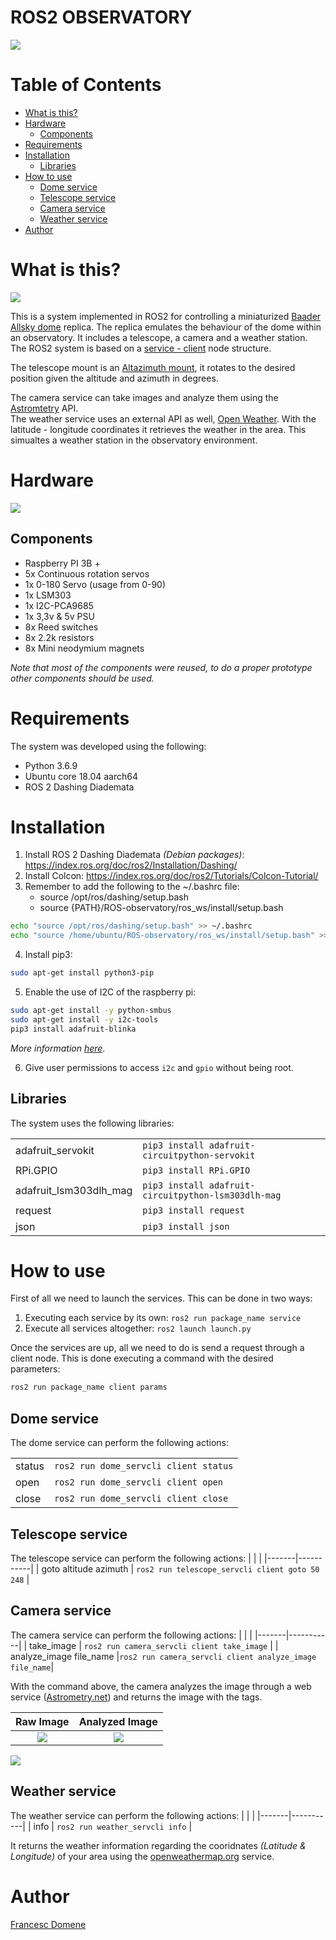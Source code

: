 # ROS2 OBSERVATORY


![](/docs/img/dome.png)

# Table of Contents
  * [What is this?](#what-is-this)
  * [Hardware](#hardware)
    * [Components](#components)
  * [Requirements](#requirements)
  * [Installation](#installation)
    * [Libraries](#libraries)
  * [How to use](#how-to-use)
    * [Dome service](#dome-service)
    * [Telescope service](#telescope-service)
    * [Camera service](#camera-service)
    * [Weather service](#weather-service)
  * [Author](#author)
  
# What is this? 

![](/docs/img/domegif.gif)

This is a system implemented in ROS2 for controlling a miniaturized [Baader Allsky dome][baaderdome] replica. The replica emulates the behaviour of the dome within an observatory. It includes a telescope, a camera and a weather station.  
The ROS2 system is based on a [service - client][servcli] node structure.

The telescope mount is an [Altazimuth mount][altaz], it rotates to the desired position given the altitude and azimuth in degrees.

The camera service can take images and analyze them using the [Astromtetry][astrometry] API.  
The weather service uses an external API as well, [Open Weather][openweathermap]. With the latitude - longitude coordinates it retrieves the weather in the area. This simualtes a weather station in the observatory environment.

[baaderdome]: https://www.baader-planetarium.com/en/domes/baader-allsky-domes-(2.3---6.5-meter).html
[servcli]: https://index.ros.org/doc/ros2/Tutorials/Services/Understanding-ROS2-Services/
[altaz]: https://en.wikipedia.org/wiki/Altazimuth_mount
[astrometry]: https://nova.astrometry.net/
[openweathermap]: https://openweathermap.org/api

# Hardware
![](/docs/img/hardware.png)

## Components

+ Raspberry PI 3B +
+ 5x Continuous rotation servos
+ 1x 0-180 Servo (usage from 0-90)
+ 1x LSM303
+ 1x I2C-PCA9685
+ 1x 3,3v & 5v PSU
+ 8x Reed switches
+ 8x 2.2k resistors
+ 8x Mini neodymium magnets

*Note that most of the components were reused, to do a proper prototype other components should be used.*

# Requirements
The system was developed using the following:

- Python 3.6.9
- Ubuntu core 18.04 aarch64
- ROS 2 Dashing Diademata

# Installation

1. Install ROS 2 Dashing Diademata *(Debian packages)*: https://index.ros.org/doc/ros2/Installation/Dashing/
2. Install Colcon: https://index.ros.org/doc/ros2/Tutorials/Colcon-Tutorial/
3. Remember to add the following to the ~/.bashrc file:
    * source /opt/ros/dashing/setup.bash
    * source {PATH}/ROS-observatory/ros_ws/install/setup.bash

```bash
echo "source /opt/ros/dashing/setup.bash" >> ~/.bashrc
echo "source /home/ubuntu/ROS-observatory/ros_ws/install/setup.bash" >> ~/.bashrc
```
4. Install pip3:

```bash
sudo apt-get install python3-pip
```
5. Enable the use of I2C of the raspberry pi:

```bash
sudo apt-get install -y python-smbus
sudo apt-get install -y i2c-tools
pip3 install adafruit-blinka
```

*More information [here][i2crpi].*

[i2crpi]: https://learn.adafruit.com/circuitpython-on-raspberrypi-linux/installing-circuitpython-on-raspberry-pi


6. Give user permissions to access `i2c` and `gpio` without being root.

## Libraries
The system uses the following libraries:

|  |  |
|-------|-----------|
| adafruit_servokit | `pip3 install adafruit-circuitpython-servokit` |
| RPi.GPIO          | `pip3 install RPi.GPIO`|
| adafruit_lsm303dlh_mag | `pip3 install adafruit-circuitpython-lsm303dlh-mag`
| request | `pip3 install request`
| json    | `pip3 install json`


# How to use

First of all we need to launch the services. This can be done in two ways:
1. Executing each service by its own: `ros2 run package_name service `
2. Execute all services altogether:   `ros2 launch launch.py`

Once the services are up, all we need to do is send a request through a client node. This is done executing a command with the desired parameters:

```sh
ros2 run package_name client params
```

## Dome service
The dome service can perform the following actions:

|  |  |
|-------|-----------|
| status   | `ros2 run dome_servcli client status` |
| open     | `ros2 run dome_servcli client open` |
| close    | `ros2 run dome_servcli client close` |


## Telescope service
The telescope service can perform the following actions:
|  |  |
|-------|-----------|
| goto altitude azimuth  | `ros2 run telescope_servcli client goto 50 248` |


## Camera service
The camera service can perform the following actions:
|  |  |
|-------|-----------|
|  take_image              | `ros2 run camera_servcli client take_image` |
|  analyze_image file_name |`ros2 run camera_servcli client analyze_image file_name`|


With the command above, the camera analyzes the image through a web service ([Astrometry.net][astrometry]) and returns the image with the tags.

Raw Image             |  Analyzed Image
:-------------------------:|:-------------------------:
![](/docs/img/raw.png)  |  ![](/docs/img/analyzed.jpeg)

![](/docs/img/tags.png)

[astrometry]: https://nova.astrometry.net/

## Weather service
The weather service can perform the following actions:
|  |  |
|-------|-----------|
|  info | `ros2 run weather_servcli info` |

It returns the weather information regarding the cooridnates *(Latitude & Longitude)* of your area using the [openweathermap.org][openweather] service.

[openweather]: https://openweathermap.org

# Author
[Francesc Domene](https://github.com/fdomf/)
